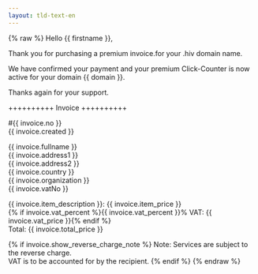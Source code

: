 ```yaml
---
layout: tld-text-en
---
```


{% raw %}
Hello {{ firstname }},

Thank you for purchasing a premium invoice.for your .hiv domain name.

We have confirmed your payment and your premium Click-Counter is now active for your domain {{ domain }}.

Thanks again for your support.

++++++++++ Invoice ++++++++++

\#{{ invoice.no }}  
{{ invoice.created }}

{{ invoice.fullname }}  
{{ invoice.address1 }}  
{{ invoice.address2 }}  
{{ invoice.country }}  
{{ invoice.organization }}  
{{ invoice.vatNo }}  

{{ invoice.item_description }}: {{ invoice.item_price }}  
{% if invoice.vat_percent %}{{ invoice.vat_percent }}% VAT: {{ invoice.vat_price }}{% endif %}  
Total: {{ invoice.total_price }}

{% if invoice.show_reverse_charge_note %}
Note: Services are subject to the reverse charge.  
VAT is to be accounted for by the recipient.
{% endif %}
{% endraw %}

